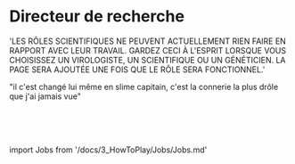 # Directeur de recherche

'LES RÔLES SCIENTIFIQUES NE PEUVENT ACTUELLEMENT RIEN FAIRE EN RAPPORT AVEC LEUR TRAVAIL. GARDEZ CECI À L'ESPRIT LORSQUE VOUS CHOISISSEZ UN VIROLOGISTE, UN SCIENTIFIQUE OU UN GÉNÉTICIEN. LA PAGE SERA AJOUTÉE UNE FOIS QUE LE RÔLE SERA FONCTIONNEL.'

"il c'est changé lui même en slime capitain, c'est la connerie la plus drôle que j'ai jamais vue"

<br/>
<br/>
<br/>

import Jobs from '/docs/3_HowToPlay/Jobs/Jobs.md'

<Jobs />
